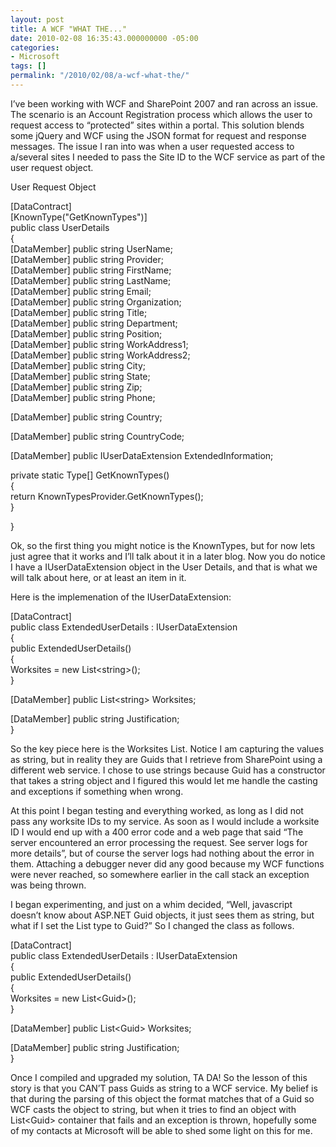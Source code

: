 ```yaml
---
layout: post
title: A WCF "WHAT THE..."
date: 2010-02-08 16:35:43.000000000 -05:00
categories:
- Microsoft
tags: []
permalink: "/2010/02/08/a-wcf-what-the/"
---
```

I’ve been working with WCF and SharePoint 2007 and ran across an issue. The scenario is an Account Registration process which allows the user to request access to “protected” sites within a portal. This solution blends some jQuery and WCF using the JSON format for request and response messages. The issue I ran into was when a user requested access to a/several sites I needed to pass the Site ID to the WCF service as part of the user request object.
<!--more-->

User Request Object

[DataContract]  
[KnownType("GetKnownTypes")]  
public class UserDetails  
{  
[DataMember] public string UserName;  
[DataMember] public string Provider;  
[DataMember] public string FirstName;  
[DataMember] public string LastName;  
[DataMember] public string Email;  
[DataMember] public string Organization;  
[DataMember] public string Title;  
[DataMember] public string Department;  
[DataMember] public string Position;  
[DataMember] public string WorkAddress1;  
[DataMember] public string WorkAddress2;  
[DataMember] public string City;  
[DataMember] public string State;  
[DataMember] public string Zip;  
[DataMember] public string Phone;

 [DataMember] public string Country;

 [DataMember] public string CountryCode;

 [DataMember] public IUserDataExtension ExtendedInformation;

 private static Type[] GetKnownTypes()  
{  
return KnownTypesProvider.GetKnownTypes();  
}

}

Ok, so the first thing you might notice is the KnownTypes, but for now lets just agree that it works and I’ll talk about it in a later blog. Now you do notice I have a IUserDataExtension object in the User Details, and that is what we will talk about here, or at least an item in it.

Here is the implemenation of the IUserDataExtension:

[DataContract]  
public class ExtendedUserDetails : IUserDataExtension  
{  
public ExtendedUserDetails()  
{  
Worksites = new List\<string\>();  
}

 [DataMember] public List\<string\> Worksites;

 [DataMember] public string Justification;  
}

So the key piece here is the Worksites List. Notice I am capturing the values as string, but in reality they are Guids that I retrieve from SharePoint using a different web service. I chose to use strings because Guid has a constructor that takes a string object and I figured this would let me handle the casting and exceptions if something when wrong.

At this point I began testing and everything worked, as long as I did not pass any worksite IDs to my service. As soon as I would include a worksite ID I would end up with a 400 error code and a web page that said “The server encountered an error processing the request. See server logs for more details”, but of course the server logs had nothing about the error in them. Attaching a debugger never did any good because my WCF functions were never reached, so somewhere earlier in the call stack an exception was being thrown.

I began experimenting, and just on a whim decided, “Well, javascript doesn’t know about ASP.NET Guid objects, it just sees them as string, but what if I set the List type to Guid?” So I changed the class as follows.

[DataContract]  
public class ExtendedUserDetails : IUserDataExtension  
{  
public ExtendedUserDetails()  
{  
Worksites = new List\<Guid\>();  
}

 [DataMember] public List\<Guid\> Worksites;

 [DataMember] public string Justification;  
}

Once I compiled and upgraded my solution, TA DA! So the lesson of this story is that you CAN’T pass Guids as string to a WCF service. My belief is that during the parsing of this object the format matches that of a Guid so WCF casts the object to string, but when it tries to find an object with List\<Guid\> container that fails and an exception is thrown, hopefully some of my contacts at Microsoft will be able to shed some light on this for me.

